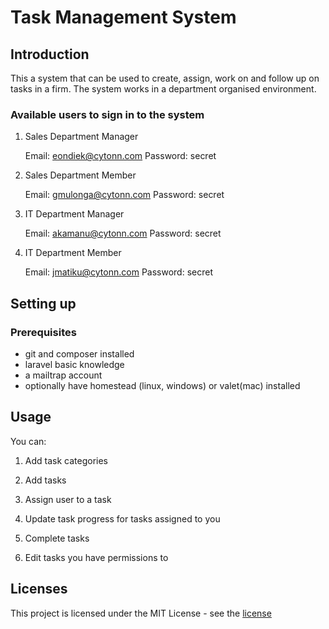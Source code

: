 # Task Management System

## Introduction

This a system that can be used to create, assign, work on and follow up on tasks in a firm. The system works in a department organised environment.

<!-- ## Table of Contents -->


### Available users to sign in to the system

1. Sales Department Manager

    Email: eondiek@cytonn.com Password: secret

2. Sales Department Member

    Email: gmulonga@cytonn.com Password: secret

3. IT Department Manager

    Email: akamanu@cytonn.com Password: secret

4. IT Department Member

    Email: jmatiku@cytonn.com Password: secret

## Setting up

### Prerequisites

- git and composer installed
- laravel basic knowledge
- a mailtrap account
- optionally have homestead (linux, windows) or valet(mac) installed

## Usage

You can:

1. Add task categories

2. Add tasks

3. Assign user to a task

4. Update task progress for tasks assigned to you

5. Complete tasks

6. Edit tasks you have permissions to

## Licenses

This project is licensed under the MIT License - see the [license](LICENSE)
